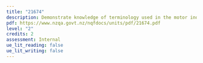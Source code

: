 ```yaml
---
title: "21674"
description: Demonstrate knowledge of terminology used in the motor industry
pdf: https://www.nzqa.govt.nz/nqfdocs/units/pdf/21674.pdf
level: "2"
credits: 2
assessment: Internal
ue_lit_reading: false
ue_lit_writing: false
---
```


